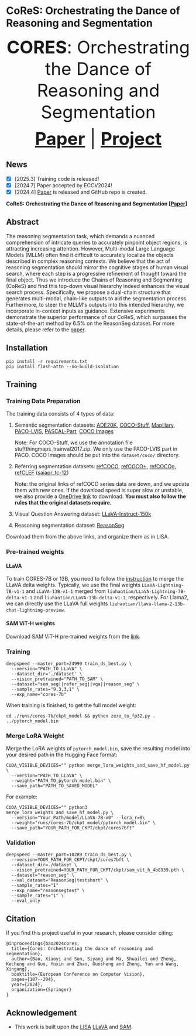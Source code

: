 # CoReS: Orchestrating the Dance of Reasoning and Segmentation

<font size=7><div align='center'><b>CORES</b>: Orchestrating the Dance of Reasoning and Segmentation</div></font>

<font size=7><div align='center' > <a href=https://arxiv.org/abs/2404.05673>**Paper**</a> | <a href="https://chain-of-reasoning-and-segmentation.github.io/">**Project**</a> </div></font>



## News
- [x] [2025.3] Training code is released!
- [x] [2024.7] Paper accepted by ECCV2024!
- [x] [2024.4] [Paper](https://arxiv.org/abs/2404.05673) is released and GitHub repo is created.

**CoReS: Orchestrating the Dance of Reasoning and Segmentation [[Paper](https://arxiv.org/abs/2404.05673)]** <br />

## Abstract
The reasoning segmentation task, which demands a nuanced comprehension of intricate queries to accurately pinpoint object regions, is attracting increasing attention. However, Multi-modal Large Language Models (MLLM) often find it difficult to accurately localize the objects described in complex reasoning contexts. We believe that the act of reasoning segmentation should mirror the cognitive stages of human visual search, where each step is a progressive refinement of thought toward the final object. Thus we introduce the Chains of Reasoning and Segmenting (CoReS) and find this top-down visual hierarchy indeed enhances the visual search process. Specifically, we propose a dual-chain structure that generates multi-modal, chain-like outputs to aid the segmentation process. Furthermore, to steer the MLLM's outputs into this intended hierarchy, we incorporate in-context inputs as guidance. Extensive experiments demonstrate the superior performance of our CoReS, which surpasses the state-of-the-art method by 6.5% on the ReasonSeg dataset. 
For more details, please refer to the [paper](https://arxiv.org/abs/2404.05673).


## Installation
```
pip install -r requirements.txt
pip install flash-attn --no-build-isolation
```

## Training
### Training Data Preparation
The training data consists of 4 types of data:

1. Semantic segmentation datasets: [ADE20K](http://data.csail.mit.edu/places/ADEchallenge/ADEChallengeData2016.zip), [COCO-Stuff](http://calvin.inf.ed.ac.uk/wp-content/uploads/data/cocostuffdataset/stuffthingmaps_trainval2017.zip), [Mapillary](https://www.mapillary.com/dataset/vistas), [PACO-LVIS](https://github.com/facebookresearch/paco/tree/main#dataset-setup), [PASCAL-Part](https://github.com/facebookresearch/VLPart/tree/main/datasets#pascal-part), [COCO Images](http://images.cocodataset.org/zips/train2017.zip)

    Note: For COCO-Stuff, we use the annotation file stuffthingmaps_trainval2017.zip. We only use the PACO-LVIS part in PACO. COCO Images should be put into the `dataset/coco/` directory.

3. Referring segmentation datasets: [refCOCO](https://web.archive.org/web/20220413011718/https://bvisionweb1.cs.unc.edu/licheng/referit/data/refcoco.zip), [refCOCO+](https://web.archive.org/web/20220413011656/https://bvisionweb1.cs.unc.edu/licheng/referit/data/refcoco+.zip), [refCOCOg](https://web.archive.org/web/20220413012904/https://bvisionweb1.cs.unc.edu/licheng/referit/data/refcocog.zip), [refCLEF](https://web.archive.org/web/20220413011817/https://bvisionweb1.cs.unc.edu/licheng/referit/data/refclef.zip) ([saiapr_tc-12](https://web.archive.org/web/20220515000000/http://bvisionweb1.cs.unc.edu/licheng/referit/data/images/saiapr_tc-12.zip)) 

    Note: the original links of refCOCO series data are down, and we update them with new ones. If the download speed is super slow or unstable, we also provide a [OneDrive link](https://mycuhk-my.sharepoint.com/:f:/g/personal/1155154502_link_cuhk_edu_hk/Em5yELVBvfREodKC94nOFLoBLro_LPxsOxNV44PHRWgLcA?e=zQPjsc) to download. **You must also follow the rules that the original datasets require.**

4. Visual Question Answering dataset: [LLaVA-Instruct-150k](https://huggingface.co/datasets/liuhaotian/LLaVA-Instruct-150K/blob/main/llava_instruct_150k.json)

5. Reasoning segmentation dataset: [ReasonSeg](https://github.com/dvlab-research/CORES#dataset)

Download them from the above links, and organize them as in LISA.

### Pre-trained weights

#### LLaVA
To train CORES-7B or 13B, you need to follow the [instruction](https://github.com/haotian-liu/LLaVA/blob/main/docs/MODEL_ZOO.md) to merge the LLaVA delta weights. Typically, we use the final weights `LLaVA-Lightning-7B-v1-1` and `LLaVA-13B-v1-1` merged from `liuhaotian/LLaVA-Lightning-7B-delta-v1-1` and `liuhaotian/LLaVA-13b-delta-v1-1`, respectively. For Llama2, we can directly use the LLaVA full weights `liuhaotian/llava-llama-2-13b-chat-lightning-preview`.

#### SAM ViT-H weights
Download SAM ViT-H pre-trained weights from the [link](https://dl.fbaipublicfiles.com/segment_anything/sam_vit_h_4b8939.pth).

### Training
```
deepspeed --master_port=24999 train_ds_best.py \
  --version="PATH_TO_LLaVA" \
  --dataset_dir='./dataset' \
  --vision_pretrained="PATH_TO_SAM" \
  --dataset="sem_seg||refer_seg||vqa||reason_seg" \
  --sample_rates="9,3,3,1" \
  --exp_name="cores-7b"
```
When training is finished, to get the full model weight:
```
cd ./runs/cores-7b/ckpt_model && python zero_to_fp32.py . ../pytorch_model.bin
```

### Merge LoRA Weight
Merge the LoRA weights of `pytorch_model.bin`, save the resulting model into your desired path in the Hugging Face format:
```
CUDA_VISIBLE_DEVICES="" python merge_lora_weights_and_save_hf_model.py \
  --version="PATH_TO_LLaVA" \
  --weight="PATH_TO_pytorch_model.bin" \
  --save_path="PATH_TO_SAVED_MODEL"
```

For example:
```
CUDA_VISIBLE_DEVICES="" python3 merge_lora_weights_and_save_hf_model.py \
  --version="Your_Path/model/LLaVA-7B-v0" --lora_r=8\
  --weight="runs/cores-7b/ckpt_model/pytorch_model.bin" \
  --save_path="YOUR_PATH_FOR_CKPT/ckpt/cores7bft"
```

### Validation
```
deepspeed --master_port=10289 train_ds_best.py \
  --version=YOUR_PATH_FOR_CKPT/ckpt/cores7bft \
  --dataset_dir=./dataset \
  --vision_pretrained=YOUR_PATH_FOR_CKPT/ckpt/sam_vit_h_4b8939.pth \
  --dataset="reason_seg" \
  --val_dataset="ReasonSeg|testshort" \
  --sample_rates="1" 
  --exp_name="reasonsegtest" \
  --sample_rates="1" \
  --eval_only
```

## Citation 
If you find this project useful in your research, please consider citing:

```
@inproceedings{bao2024cores,
  title={Cores: Orchestrating the dance of reasoning and segmentation},
  author={Bao, Xiaoyi and Sun, Siyang and Ma, Shuailei and Zheng, Kecheng and Guo, Yuxin and Zhao, Guosheng and Zheng, Yun and Wang, Xingang},
  booktitle={European Conference on Computer Vision},
  pages={187--204},
  year={2024},
  organization={Springer}
}
```

## Acknowledgement
-  This work is built upon the [LISA](https://github.com/dvlab-research/LISA) [LLaVA](https://github.com/haotian-liu/LLaVA) and [SAM](https://github.com/facebookresearch/segment-anything). 
